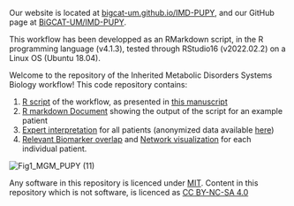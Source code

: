 Our website is located at [bigcat-um.github.io/IMD-PUPY](https://bigcat-um.github.io/IMD-PUPY/), and our GitHub page at [BiGCAT-UM/IMD-PUPY](https://github.com/BiGCAT-UM/IMD-PUPY).

This workflow has been developped as an RMarkdown script, in the R programming language (v4.1.3), tested through RStudio16 (v2022.02.2) on a Linux OS (Ubuntu 18.04).

Welcome to the repository of the Inherited Metabolic Disorders Systems Biology workflow!
This code repository contains:
1. [R script](Scripts/Workflow_IMD_PUPY.Rmd) of the workflow, as presented in [this manuscript](https://doi.org/10.1101/2022.01.31.21265847)
2. [R markdown Document](Scripts/Workflow_IMD_PUPY.html) showing the output of the script for an example patient
3. [Expert interpretation](Expert_interpretation) for all patients (anonymized data available [here](Data/Data_PuPyMS_QTOF_KV_BIGCAT.csv))
4. [Relevant Biomarker overlap](Images) and [Network visualization](Cytoscape_networks) for each individual patient.

![Fig1_MGM_PUPY (11)](https://user-images.githubusercontent.com/26277832/153711469-05bb71f2-6003-4d84-85f0-52eb49ed540f.jpg)

Any software in this repository is licenced under [MIT](/LICENSE). Content in this repository which is not software, is licenced as [CC BY-NC-SA 4.0](https://creativecommons.org/licenses/by-nc-sa/4.0/)
